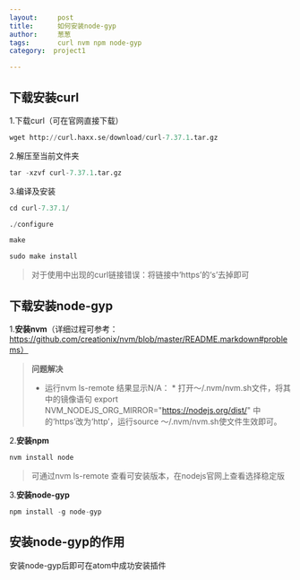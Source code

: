 ```yaml
---
layout:     post
title:      如何安装node-gyp
author:     葱葱
tags: 		curl nvm npm node-gyp
category:  project1

---
```

## 下载安装curl
1.下载curl（可在官网直接下载）
```python
wget http://curl.haxx.se/download/curl-7.37.1.tar.gz
```
2.解压至当前文件夹
```python
tar -xzvf curl-7.37.1.tar.gz
```
3.编译及安装
```python
cd curl-7.37.1/

./configure

make

sudo make install
```
> 对于使用中出现的curl链接错误：将链接中‘https’的‘s’去掉即可

## 下载安装node-gyp
1.**安装nvm**（详细过程可参考：
https://github.com/creationix/nvm/blob/master/README.markdown#problems）
> **问题解决**
> * 运行nvm ls-remote 结果显示N/A：
    * 打开～/.nvm/nvm.sh文件，将其中的镜像语句
export NVM_NODEJS_ORG_MIRROR="https://nodejs.org/dist/"
中的‘https’改为‘http’，运行source ～/.nvm/nvm.sh使文件生效即可。

2.**安装npm**
```python
nvm install node
```
> 可通过nvm ls-remote 查看可安装版本，在nodejs官网上查看选择稳定版

3.**安装node-gyp**
```python
npm install -g node-gyp
```
## 安装node-gyp的作用
安装node-gyp后即可在atom中成功安装插件
